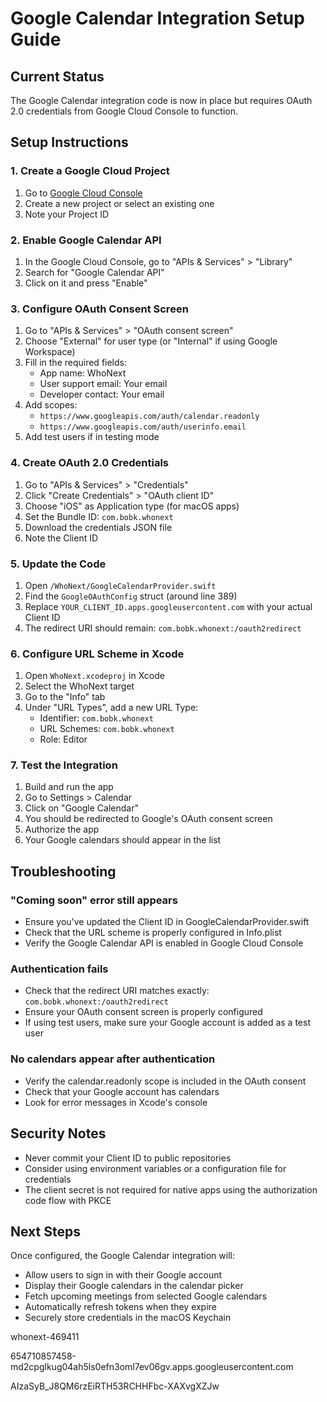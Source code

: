 # Google Calendar Integration Setup Guide

## Current Status
The Google Calendar integration code is now in place but requires OAuth 2.0 credentials from Google Cloud Console to function.

## Setup Instructions

### 1. Create a Google Cloud Project
1. Go to [Google Cloud Console](https://console.cloud.google.com/)
2. Create a new project or select an existing one
3. Note your Project ID

### 2. Enable Google Calendar API
1. In the Google Cloud Console, go to "APIs & Services" > "Library"
2. Search for "Google Calendar API"
3. Click on it and press "Enable"

### 3. Configure OAuth Consent Screen
1. Go to "APIs & Services" > "OAuth consent screen"
2. Choose "External" for user type (or "Internal" if using Google Workspace)
3. Fill in the required fields:
   - App name: WhoNext
   - User support email: Your email
   - Developer contact: Your email
4. Add scopes:
   - `https://www.googleapis.com/auth/calendar.readonly`
   - `https://www.googleapis.com/auth/userinfo.email`
5. Add test users if in testing mode

### 4. Create OAuth 2.0 Credentials
1. Go to "APIs & Services" > "Credentials"
2. Click "Create Credentials" > "OAuth client ID"
3. Choose "iOS" as Application type (for macOS apps)
4. Set the Bundle ID: `com.bobk.whonext`
5. Download the credentials JSON file
6. Note the Client ID

### 5. Update the Code
1. Open `/WhoNext/GoogleCalendarProvider.swift`
2. Find the `GoogleOAuthConfig` struct (around line 389)
3. Replace `YOUR_CLIENT_ID.apps.googleusercontent.com` with your actual Client ID
4. The redirect URI should remain: `com.bobk.whonext:/oauth2redirect`

### 6. Configure URL Scheme in Xcode
1. Open `WhoNext.xcodeproj` in Xcode
2. Select the WhoNext target
3. Go to the "Info" tab
4. Under "URL Types", add a new URL Type:
   - Identifier: `com.bobk.whonext`
   - URL Schemes: `com.bobk.whonext`
   - Role: Editor

### 7. Test the Integration
1. Build and run the app
2. Go to Settings > Calendar
3. Click on "Google Calendar"
4. You should be redirected to Google's OAuth consent screen
5. Authorize the app
6. Your Google calendars should appear in the list

## Troubleshooting

### "Coming soon" error still appears
- Ensure you've updated the Client ID in GoogleCalendarProvider.swift
- Check that the URL scheme is properly configured in Info.plist
- Verify the Google Calendar API is enabled in Google Cloud Console

### Authentication fails
- Check that the redirect URI matches exactly: `com.bobk.whonext:/oauth2redirect`
- Ensure your OAuth consent screen is properly configured
- If using test users, make sure your Google account is added as a test user

### No calendars appear after authentication
- Verify the calendar.readonly scope is included in the OAuth consent
- Check that your Google account has calendars
- Look for error messages in Xcode's console

## Security Notes
- Never commit your Client ID to public repositories
- Consider using environment variables or a configuration file for credentials
- The client secret is not required for native apps using the authorization code flow with PKCE

## Next Steps
Once configured, the Google Calendar integration will:
- Allow users to sign in with their Google account
- Display their Google calendars in the calendar picker
- Fetch upcoming meetings from selected Google calendars
- Automatically refresh tokens when they expire
- Securely store credentials in the macOS Keychain


whonext-469411

654710857458-md2cpglkug04ah5ls0efn3oml7ev06gv.apps.googleusercontent.com

AIzaSyB_J8QM6rzEiRTH53RCHHFbc-XAXvgXZJw

